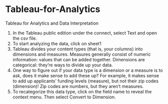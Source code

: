 # Tableau-for-Analytics
Tableau for Analytics and Data Interpretation

1. In the Tableau public edition under the connect, select Text and open the csv file.
2. To start analyzing the data, click on sheet1
3. Tableau divides your content types (that is, your columns) into dimensions and measures. Measures generally consist of numeric information: values that can be added together. Dimensions are categorical: they’re ways to divide up your data.
4. One way to figure out if your data type is a dimension or a measure is to ask, does it make sense to add these up? For example, it makes sense to add up applicants’ funding levels (measure), but not their zip codes (dimension)! Zip codes are numbers, but they aren’t measures.
5. To recategorize this data type, click on the field name to reveal the context menu. Then select Convert to Dimension.
   
